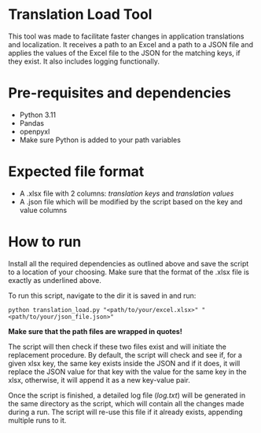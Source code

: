 # **Translation Load Tool**

This tool was made to facilitate faster changes in application translations and localization.
It receives a path to an Excel and a path to a JSON file and applies the values of the Excel file to the JSON for the
matching keys, if they exist. It also includes logging functionally.

# **Pre-requisites and dependencies**

- Python 3.11
- Pandas
- openpyxl
- Make sure Python is added to your path variables

# **Expected file format**

- A .xlsx file with 2 columns: _translation keys_ and _translation values_
- A .json file which will be modified by the script based on the key and value columns


# **How to run**

Install all the required dependencies as outlined above and save the script to a location of your choosing. Make sure
that the format of the .xlsx file is exactly as underlined above.

To run this script, navigate to the dir it is saved in and run:
```commandline
python translation_load.py "<path/to/your/excel.xlsx>" "<path/to/your/json_file.json>"
```
**Make sure that the path files are wrapped in quotes!**

The script will then check if these two files exist and will initiate the replacement procedure.
By default, the script will check and see if, for a given xlsx key, the same key exists inside the JSON and if it does,
it will replace the JSON value for that key with the value for the same key in the xlsx, otherwise, it will append it as
a new key-value pair.

Once the script is finished, a detailed log file (_log.txt_) will be generated in the same directory as the script, which
will contain all the changes made during a run. The script will re-use this file if it already exists, appending
multiple runs to it.